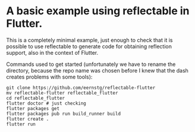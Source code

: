 # A basic example using reflectable in Flutter.

This is a completely minimal example, just enough to check that
it is possible to use reflectable to generate code for obtaining
reflection support, also in the context of Flutter.

Commands used to get started (unfortunately we have to rename the directory,
because the repo name was chosen before I knew that the dash creates problems
with some tools):

```console
git clone https://github.com/eernstg/reflectable-flutter
mv reflectable-flutter reflectable_flutter
cd reflectable_flutter
flutter doctor # just checking
flutter packages get
flutter packages pub run build_runner build
flutter create .
flutter run
```
